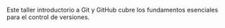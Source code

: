 Este taller introductorio a Git y GitHub cubre los fundamentos esenciales para el control de versiones.
